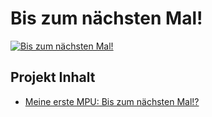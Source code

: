 # Bis zum nächsten Mal!

[![Bis zum nächsten Mal!](https://github.com/michael-holzheu/bis-zum-naechsten-mal/raw/main/Pictures/Titel-4-3.jpg)](https://www.holzheu.de/meine-erste-mpu-bis-zum-naechsten-mal)

## Projekt Inhalt

 - [Meine erste MPU: Bis zum nächsten Mal!?](https://github.com/michael-holzheu/Bis-zum-naechsten-Mal/blob/main/Blog/Meine-erse-MPU-Bis-zum-naechsten-Mal.html)
